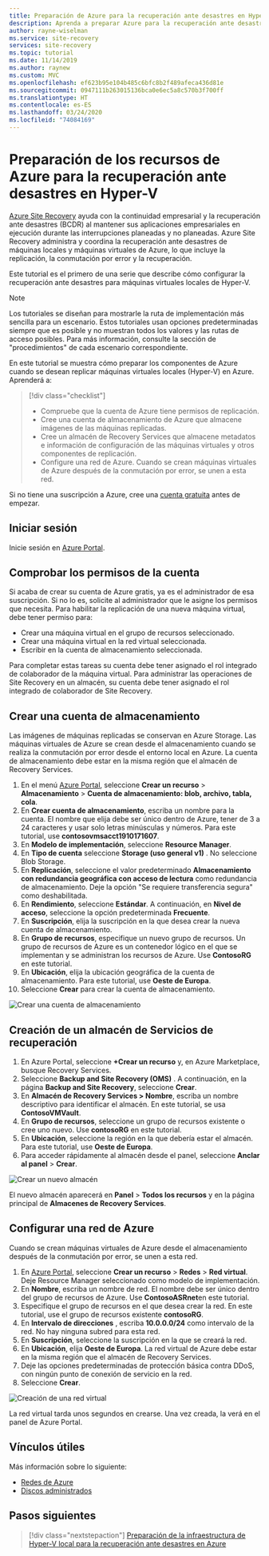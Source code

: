 ```yaml
---
title: Preparación de Azure para la recuperación ante desastres en Hyper-V con Azure Site Recovery
description: Aprenda a preparar Azure para la recuperación ante desastres de máquinas virtuales locales de Hyper-V mediante Azure Site Recovery.
author: rayne-wiselman
ms.service: site-recovery
services: site-recovery
ms.topic: tutorial
ms.date: 11/14/2019
ms.author: raynew
ms.custom: MVC
ms.openlocfilehash: ef623b95e104b485c6bfc8b2f489afeca436d81e
ms.sourcegitcommit: 0947111b263015136bca0e6ec5a8c570b3f700ff
ms.translationtype: HT
ms.contentlocale: es-ES
ms.lasthandoff: 03/24/2020
ms.locfileid: "74084169"
---
```

# <a name="prepare-azure-resources-for-hyper-v-disaster-recovery"></a>Preparación de los recursos de Azure para la recuperación ante desastres en Hyper-V

 [Azure Site Recovery](site-recovery-overview.md) ayuda con la continuidad empresarial y la recuperación ante desastres (BCDR) al mantener sus aplicaciones empresariales en ejecución durante las interrupciones planeadas y no planeadas. Azure Site Recovery administra y coordina la recuperación ante desastres de máquinas locales y máquinas virtuales de Azure, lo que incluye la replicación, la conmutación por error y la recuperación.

Este tutorial es el primero de una serie que describe cómo configurar la recuperación ante desastres para máquinas virtuales locales de Hyper-V.

> [!NOTE]
> Los tutoriales se diseñan para mostrarle la ruta de implementación más sencilla para un escenario. Estos tutoriales usan opciones predeterminadas siempre que es posible y no muestran todos los valores y las rutas de acceso posibles. Para más información, consulte la sección de "procedimientos" de cada escenario correspondiente.

En este tutorial se muestra cómo preparar los componentes de Azure cuando se desean replicar máquinas virtuales locales (Hyper-V) en Azure. Aprenderá a:

> [!div class="checklist"]
> * Compruebe que la cuenta de Azure tiene permisos de replicación.
> * Cree una cuenta de almacenamiento de Azure que almacene imágenes de las máquinas replicadas.
> * Cree un almacén de Recovery Services que almacene metadatos e información de configuración de las máquinas virtuales y otros componentes de replicación.
> * Configure una red de Azure. Cuando se crean máquinas virtuales de Azure después de la conmutación por error, se unen a esta red.

Si no tiene una suscripción a Azure, cree una [cuenta gratuita](https://azure.microsoft.com/pricing/free-trial/) antes de empezar.

## <a name="sign-in"></a>Iniciar sesión

Inicie sesión en [Azure Portal](https://portal.azure.com).

## <a name="verify-account-permissions"></a>Comprobar los permisos de la cuenta

Si acaba de crear su cuenta de Azure gratis, ya es el administrador de esa suscripción. Si no lo es, solicite al administrador que le asigne los permisos que necesita. Para habilitar la replicación de una nueva máquina virtual, debe tener permiso para:

- Crear una máquina virtual en el grupo de recursos seleccionado.
- Crear una máquina virtual en la red virtual seleccionada.
- Escribir en la cuenta de almacenamiento seleccionada.

Para completar estas tareas su cuenta debe tener asignado el rol integrado de colaborador de la máquina virtual. Para administrar las operaciones de Site Recovery en un almacén, su cuenta debe tener asignado el rol integrado de colaborador de Site Recovery.

## <a name="create-a-storage-account"></a>Crear una cuenta de almacenamiento

Las imágenes de máquinas replicadas se conservan en Azure Storage. Las máquinas virtuales de Azure se crean desde el almacenamiento cuando se realiza la conmutación por error desde el entorno local en Azure. La cuenta de almacenamiento debe estar en la misma región que el almacén de Recovery Services.

1. En el menú [Azure Portal](https://portal.azure.com), seleccione **Crear un recurso** > **Almacenamiento** > **Cuenta de almacenamiento: blob, archivo, tabla, cola**.
2. En **Crear cuenta de almacenamiento**, escriba un nombre para la cuenta.  El nombre que elija debe ser único dentro de Azure, tener de 3 a 24 caracteres y usar solo letras minúsculas y números. Para este tutorial, use **contosovmsacct1910171607**.
3. En **Modelo de implementación**, seleccione **Resource Manager**.
4. En **Tipo de cuenta** seleccione **Storage (uso general v1)** . No seleccione Blob Storage.
5. En **Replicación**, seleccione el valor predeterminado **Almacenamiento con redundancia geográfica con acceso de lectura** como redundancia de almacenamiento. Deje la opción "Se requiere transferencia segura" como deshabilitada.
6. En **Rendimiento**, seleccione **Estándar**. A continuación, en **Nivel de acceso**, seleccione la opción predeterminada **Frecuente**.
7. En **Suscripción**, elija la suscripción en la que desea crear la nueva cuenta de almacenamiento.
8. En **Grupo de recursos**, especifique un nuevo grupo de recursos. Un grupo de recursos de Azure es un contenedor lógico en el que se implementan y se administran los recursos de Azure. Use **ContosoRG** en este tutorial.
9. En **Ubicación**, elija la ubicación geográfica de la cuenta de almacenamiento. Para este tutorial, use **Oeste de Europa**.
10. Seleccione **Crear** para crear la cuenta de almacenamiento.

   ![Crear una cuenta de almacenamiento](media/tutorial-prepare-azure/create-storageacct.png)

## <a name="create-a-recovery-services-vault"></a>Creación de un almacén de Servicios de recuperación

1. En Azure Portal, seleccione **+Crear un recurso** y, en Azure Marketplace, busque Recovery Services.
2. Seleccione **Backup and Site Recovery (OMS)** . A continuación, en la página **Backup and Site Recovery**, seleccione **Crear**.
1. En **Almacén de Recovery Services > Nombre**, escriba un nombre descriptivo para identificar el almacén. En este tutorial, se usa **ContosoVMVault**.
2. En **Grupo de recursos**, seleccione un grupo de recursos existente o cree uno nuevo. Use **contosoRG** en este tutorial.
3. En **Ubicación**, seleccione la región en la que debería estar el almacén. Para este tutorial, use **Oeste de Europa**.
4. Para acceder rápidamente al almacén desde el panel, seleccione **Anclar al panel** > **Crear**.

![Crear un nuevo almacén](./media/tutorial-prepare-azure/new-vault-settings.png)

El nuevo almacén aparecerá en **Panel** > **Todos los recursos** y en la página principal de **Almacenes de Recovery Services**.

## <a name="set-up-an-azure-network"></a>Configurar una red de Azure

Cuando se crean máquinas virtuales de Azure desde el almacenamiento después de la conmutación por error, se unen a esta red.

1. En [Azure Portal](https://portal.azure.com), seleccione **Crear un recurso** > **Redes** > **Red virtual**. Deje Resource Manager seleccionado como modelo de implementación.
2. En **Nombre**, escriba un nombre de red. El nombre debe ser único dentro del grupo de recursos de Azure. Use **ContosoASRnet**en este tutorial.
3. Especifique el grupo de recursos en el que desea crear la red. En este tutorial, use el grupo de recursos existente **contosoRG**.
4. En **Intervalo de direcciones** , escriba **10.0.0.0/24** como intervalo de la red. No hay ninguna subred para esta red.
5. En **Suscripción**, seleccione la suscripción en la que se creará la red.
6. En **Ubicación**, elija **Oeste de Europa**. La red virtual de Azure debe estar en la misma región que el almacén de Recovery Services.
7. Deje las opciones predeterminadas de protección básica contra DDoS, con ningún punto de conexión de servicio en la red.
8. Seleccione **Crear**.

![Creación de una red virtual](media/tutorial-prepare-azure/create-network.png)

La red virtual tarda unos segundos en crearse. Una vez creada, la verá en el panel de Azure Portal.

## <a name="useful-links"></a>Vínculos útiles

Más información sobre lo siguiente:
- [Redes de Azure](https://docs.microsoft.com/azure/virtual-network/virtual-networks-overview)
- [Discos administrados](https://docs.microsoft.com/azure/virtual-machines/windows/managed-disks-overview)



## <a name="next-steps"></a>Pasos siguientes

> [!div class="nextstepaction"]
> [Preparación de la infraestructura de Hyper-V local para la recuperación ante desastres en Azure](hyper-v-prepare-on-premises-tutorial.md)
